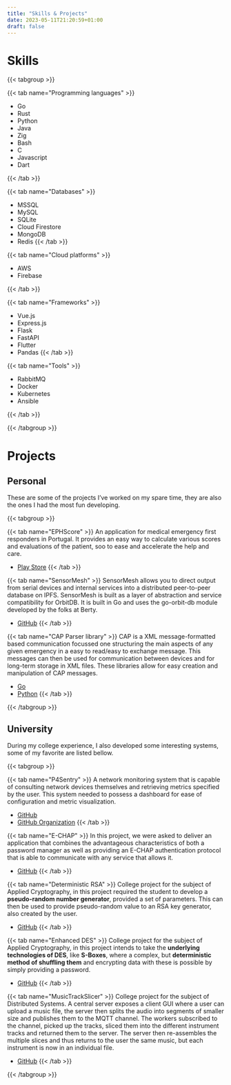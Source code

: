 ```yaml
---
title: "Skills & Projects"
date: 2023-05-11T21:20:59+01:00
draft: false
---
```


# Skills

{{< tabgroup >}}

{{< tab name="Programming languages" >}}
- Go
- Rust
- Python
- Java
- Zig
- Bash
- C
- Javascript
- Dart
<!--
- Perl
- Haskell
- Elixir
-->
{{< /tab >}}

{{< tab name="Databases" >}}
- MSSQL
- MySQL
- SQLite
- Cloud Firestore
- MongoDB
- Redis
{{< /tab >}}

{{< tab name="Cloud platforms" >}}
- AWS
- Firebase
<!--
- Google Cloud
-->
{{< /tab >}}

{{< tab name="Frameworks" >}}
- Vue.js
- Express.js
- Flask
- FastAPI
- Flutter
- Pandas
{{< /tab >}}

{{< tab name="Tools" >}}
- RabbitMQ
- Docker
- Kubernetes
- Ansible
<!--
- Terraform
-->
{{< /tab >}}

{{< /tabgroup >}}

# Projects

## Personal

These are some of the projects I’ve worked on my spare time, they are also the ones I had the most fun developing.

{{< tabgroup >}}

{{< tab name="EPHScore" >}}
An application for medical emergency first responders in Portugal. It provides an easy way to calculate various scores and evaluations of the patient, soo to ease and accelerate the help and care.

- [Play Store](https://play.google.com/store/apps/details?id=com.davidaraujo.ephscores)
{{< /tab >}}

{{< tab name="SensorMesh" >}}
SensorMesh allows you to direct output from serial devices and internal services into a distributed peer-to-peer database on IPFS. SensorMesh is built as a layer of abstraction and service compatibility for OrbitDB. It is built in Go and uses the go-orbit-db module developed by the folks at Berty.

- [GitHub](https://github.com/davidjosearaujo/sensor-mesh)
{{< /tab >}}

{{< tab name="CAP Parser library" >}}
CAP is a XML message-formatted based communication focussed one structuring the main aspects of any given emergency in a easy to read/easy to exchange message. This messages can then be used for communication between devices and for long-term storage in XML files. These libraries allow for easy creation and manipulation of CAP messages.

- [Go](https://pkg.go.dev/github.com/DavidAraujo98/CAP-parser) 
- [Python](https://test.pypi.org/project/capparser/)
{{< /tab >}}

{{< /tabgroup >}}


## University

During my college experience, I also developed some interesting systems, some of my favorite are listed bellow.

{{< tabgroup >}}

{{< tab name="P4Sentry" >}}
A network monitoring system that is capable of consulting network devices themselves and retrieving metrics specified by the user. This system needed to possess a dashboard for ease of configuration and metric visualization.

- [GitHub](https://github.com/P4Sentry/original-project)
- [GitHub Organization](https://github.com/P4Sentry)
{{< /tab >}}

{{< tab name="E-CHAP" >}}
In this project, we were asked to deliver an application that combines the advantageous characteristics of both a password manager as well as providing an E-CHAP authentication protocol that is able to communicate with any service that allows it.

- [GitHub](https://github.com/davidjosearaujo/echap-password-manager)
{{< /tab >}}

{{< tab name="Deterministic RSA" >}}
College project for the subject of Applied Cryptography, in this project required the student to develop a **pseudo-random number generator**, provided a set of parameters. This can then be used to provide pseudo-random value to an RSA key generator, also created by the user.

- [GitHub](https://github.com/davidjosearaujo/d-rsa)
{{< /tab >}}

{{< tab name="Enhanced DES" >}}
College project for the subject of Applied Cryptography, in this project intends to take the **underlying technologies of DES**, like **S-Boxes**, where a complex, but **deterministic method of shuffling them** and encrypting data with these is possible by simply providing a password.

- [GitHub](https://github.com/davidjosearaujo/e-des)
{{< /tab >}}

{{< tab name="MusicTrackSlicer" >}}
College project for the subject of Distributed Systems. A central server exposes a client GUI where a user can upload a music file, the server then splits the audio into segments of smaller size and publishes them to the MQTT channel. The workers subscribed to the channel, picked up the tracks, sliced them into the different instrument tracks and returned them to the server. The server then re-assembles the multiple slices and thus returns to the user the same music, but each instrument is now in an individual file.

- [GitHub](https://github.com/davidjosearaujo/distributed-music-processor)
{{< /tab >}}

{{< /tabgroup >}}
